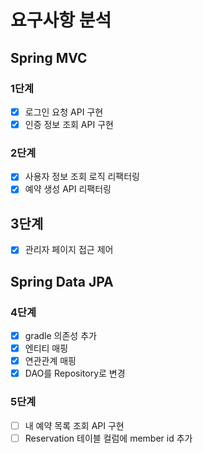 # 요구사항 분석
## Spring MVC
### 1단계
- [x] 로그인 요청 API 구현
- [x] 인증 정보 조회 API 구현

### 2단계
- [x] 사용자 정보 조회 로직 리팩터링
- [x] 예약 생성 API 리팩터링

## 3단계
- [x] 관리자 페이지 접근 제어

## Spring Data JPA
### 4단계
- [x] gradle 의존성 추가
- [x] 엔티티 매핑
- [x] 연관관계 매핑
- [x] DAO를 Repository로 변경

### 5단계
- [ ] 내 예약 목록 조회 API 구현
- [ ] Reservation 테이블 컬럼에 member id 추가